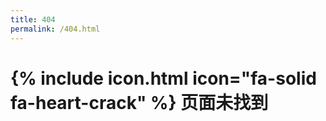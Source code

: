 ```yaml
---
title: 404
permalink: /404.html
---
```


# {% include icon.html icon="fa-solid fa-heart-crack" %} 页面未找到
